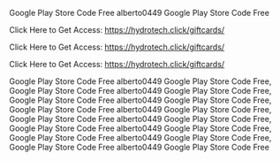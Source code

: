 Google Play Store Code Free alberto0449 Google Play Store Code Free

Click Here to Get Access: https://hydrotech.click/giftcards/

Click Here to Get Access: https://hydrotech.click/giftcards/

Click Here to Get Access: https://hydrotech.click/giftcards/

Google Play Store Code Free alberto0449 Google Play Store Code Free, Google Play Store Code Free alberto0449 Google Play Store Code Free, Google Play Store Code Free alberto0449 Google Play Store Code Free, Google Play Store Code Free alberto0449 Google Play Store Code Free, Google Play Store Code Free alberto0449 Google Play Store Code Free, Google Play Store Code Free alberto0449 Google Play Store Code Free, Google Play Store Code Free alberto0449 Google Play Store Code Free, Google Play Store Code Free alberto0449 Google Play Store Code Free
